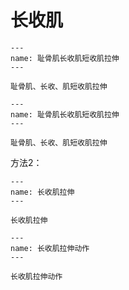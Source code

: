 # 长收肌

```{figure} assets/img/2022-01-17-12-13-42.png
---
name: 耻骨肌长收肌短收肌拉伸
---

耻骨肌、长收、肌短收肌拉伸
```

```{figure} assets/img/2022-01-17-12-15-14.png
---
name: 耻骨肌长收肌短收肌拉伸
---

耻骨肌、长收、肌短收肌拉伸
```

方法2：

```{figure} assets/img/2022-01-17-12-16-39.png
---
name: 长收肌拉伸
---

长收肌拉伸
```

```{figure} assets/img/2022-01-17-12-17-02.png
---
name: 长收肌拉伸动作
---

长收肌拉伸动作
```
